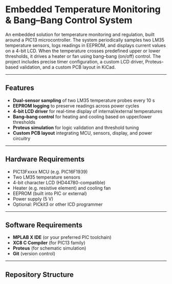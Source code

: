 # Embedded Temperature Monitoring & Bang–Bang Control System

An embedded solution for temperature monitoring and regulation, built around a PIC13 microcontroller. The system periodically samples two LM35 temperature sensors, logs readings in EEPROM, and displays current values on a 4-bit LCD. When the temperature crosses predefined upper or lower thresholds, it drives a heater or fan using bang–bang (on/off) control. The project includes precise timer configuration, a custom LCD driver, Proteus-based validation, and a custom PCB layout in KiCad.

---

## Features

- **Dual-sensor sampling** of two LM35 temperature probes every 10 s  
- **EEPROM logging** to preserve readings across power cycles  
- **4-bit LCD driver** for real-time display of internal/external temperatures  
- **Bang–bang control** for heating and cooling based on upper/lower thresholds  
- **Proteus simulation** for logic validation and threshold tuning  
- **Custom PCB layout** integrating MCU, sensors, display, and power circuitry  

---

## Hardware Requirements

- PIC13Fxxxx MCU (e.g. PIC16F1939)  
- Two LM35 temperature sensors  
- 4-bit character LCD (HD44780-compatible)  
- Heater (e.g. resistive element) and cooling fan  
- EEPROM (built into PIC or external)  
- Power supply (5 V)  
- Optional: PICkit3 or other ICD programmer  

---

## Software Requirements

- **MPLAB X IDE** (or your preferred PIC toolchain)  
- **XC8 C Compiler** (for PIC13 family)  
- **Proteus** (for schematic simulation)  
- **Git** (version control)  

---

## Repository Structure

